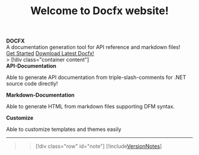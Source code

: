 ﻿---
_allowAffix: false
title: Welcome to Docfx website!
documentType: index
---
<style type="text/css">
#note {
  margin-bottom: 100px;
}
#note h1{
  font-size: 24px;
}
#note h2{
  font-size: 20px;
}
#note h3{
  font-size: 16px
}
</style>

<div class="hero">
  <div class="wrap">
    <div class="text">
      <strong>DOCFX</strong>
  </div>
    <div class="minitext">
    A documentation generation tool for API reference and markdown files!
    </div>
    <div class="buttons-unit">
      <a href="tutorial/docfx_getting_started.md" class="button">Get Started</a>
      <a href="https://github.com/dotnet/docfx/releases" class="button">Download Latest Docfx!</a>
    </div>
  </div>
</div>
> [!div class="container content"]
  <div id="vp-container">
    <div id="initial-vps">
      <div class="row value-props">
        <div class="col-lg-4 text-center animated fadeInLeft">
          <strong class="value-prop-heading">API-Documentation</strong>
          <p>Able to generate API documentation from triple-slash-comments for .NET source code directly!</p>
        </div><!-- /.col-lg-4 -->
        <div class="col-lg-4 text-center animated fadeIn">
          <strong class="value-prop-heading">Markdown-Documentation</strong>
          <p>Able to generate HTML from markdown files supporting DFM syntax.</p>
        </div><!-- /.col-lg-4 -->
        <div class="col-lg-4 text-center animated fadeInRight">
          <strong class="value-prop-heading">Customize</strong>
          <p>Able to customize templates and themes easily</p>
        </div><!-- /.col-lg-4 -->
      </div><!-- /.row -->
    </div>
  </div>
  <hr/>

> > [!div class="row" id="note"]
> > [!include[VersionNotes](../ReleaseNote.md)]
